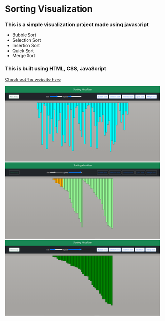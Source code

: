 # Sorting Visualization
### This is a simple visualization project made using javascript 
- Bubble Sort 
- Selection Sort
- Insertion Sort
- Quick Sort
- Merge Sort

### This is built using HTML, CSS, JavaScript <br/>

[Check out the website here](https://payush890.github.io/Sorting-Visualization-main/)

<img src="img/img1.png"> <br/>
<img src="img/img2.png"> <br/>
<img src="img/img3.png"> <br/>
